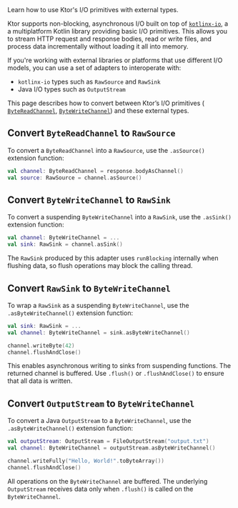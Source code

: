 [//]: # (title: I/O Interoperability)

<show-structure for="chapter" depth="2"/>

<link-summary>
Learn how to use Ktor's I/O primitives with external types.
</link-summary>

Ktor supports non-blocking, asynchronous I/O built on top of [`kotlinx-io`](https://github.com/Kotlin/kotlinx-io), a
a multiplatform Kotlin library providing basic I/O primitives. This allows you to stream HTTP request and response bodies,
read or write files, and process data incrementally without loading it all into memory.

If you're working with external libraries or platforms that use different I/O models, you can use a set of adapters to
interoperate with:

- `kotlinx-io` types such as `RawSource` and `RawSink`
- Java I/O types such as `OutputStream`

This page describes how to convert between Ktor’s I/O primitives (
[`ByteReadChannel`](https://api.ktor.io/ktor-io/io.ktor.utils.io/-byte-read-channel/index.html),
[`ByteWriteChannel`](https://api.ktor.io/ktor-io/io.ktor.utils.io/-byte-write-channel/index.html)) and these external
types.

## Convert `ByteReadChannel` to `RawSource`

To convert a `ByteReadChannel` into a `RawSource`, use the `.asSource()` extension function:

```kotlin
val channel: ByteReadChannel = response.bodyAsChannel()
val source: RawSource = channel.asSource()
```

## Convert `ByteWriteChannel` to `RawSink`

To convert a suspending `ByteWriteChannel` into a `RawSink`, use the `.asSink()` extension function:

```kotlin
val channel: ByteWriteChannel = ...
val sink: RawSink = channel.asSink()
```

The `RawSink` produced by this adapter uses `runBlocking` internally when flushing data, so flush operations may block
the calling thread.

## Convert `RawSink` to `ByteWriteChannel`

To wrap a `RawSink` as a suspending `ByteWriteChannel`, use the `.asByteWriteChannel()` extension function:

```kotlin
val sink: RawSink = ...
val channel: ByteWriteChannel = sink.asByteWriteChannel()

channel.writeByte(42)
channel.flushAndClose()
```

This enables asynchronous writing to sinks from suspending functions. The returned channel is buffered. Use `.flush()`
or `.flushAndClose()` to ensure that all data is written.

## Convert `OutputStream` to `ByteWriteChannel`

To convert a Java `OutputStream` to a `ByteWriteChannel`, use the `.asByteWriteChannel()` extension function:

```kotlin
val outputStream: OutputStream = FileOutputStream("output.txt")
val channel: ByteWriteChannel = outputStream.asByteWriteChannel()

channel.writeFully("Hello, World!".toByteArray())
channel.flushAndClose()
```

All operations on the `ByteWriteChannel` are buffered. The underlying `OutputStream` receives data only when `.flush()`
is called on the `ByteWriteChannel`.
